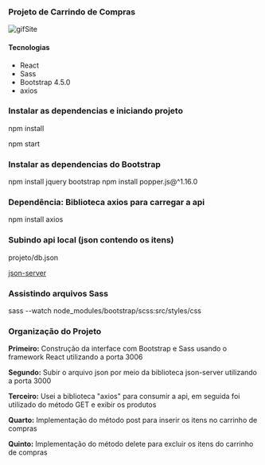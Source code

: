 

### Projeto de Carrindo de Compras

![gifSite](https://user-images.githubusercontent.com/47642347/83709055-bae9bf00-a5eb-11ea-9b6e-8e950b69e5c5.gif)


#### Tecnologias

* React
* Sass
* Bootstrap 4.5.0
* axios

### Instalar as dependencias e iniciando projeto

npm install

npm start

### Instalar as dependencias do Bootstrap

npm install jquery bootstrap
npm install  popper.js@^1.16.0

### Dependência: Biblioteca axios para carregar a api

npm install axios    

### Subindo api local (json contendo os itens)

projeto/db.json

[json-server](https://github.com/typicode/json-server)

### Assistindo arquivos Sass

sass --watch node_modules/bootstrap/scss:src/styles/css


### Organização do Projeto

**Primeiro:**  Construção da interface com Bootstrap e Sass usando o framework React utilizando a porta 3006

**Segundo:**  Subir o arquivo json por meio da biblioteca json-server  utilizando a porta 3000

**Terceiro:** Usei a biblioteca "axios" para consumir a api, em seguida foi utilizado do método GET e exibir os produtos

**Quarto:** Implementação do método post para inserir os itens no carrinho de compras

**Quinto:** Implementação do método delete para excluir os itens do carrinho de compras
